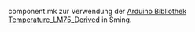 component.mk zur Verwendung der [Arduino Bibliothek Temperature_LM75_Derived](https://github.com/jeremycole/Temperature_LM75_Derived) in Sming.
